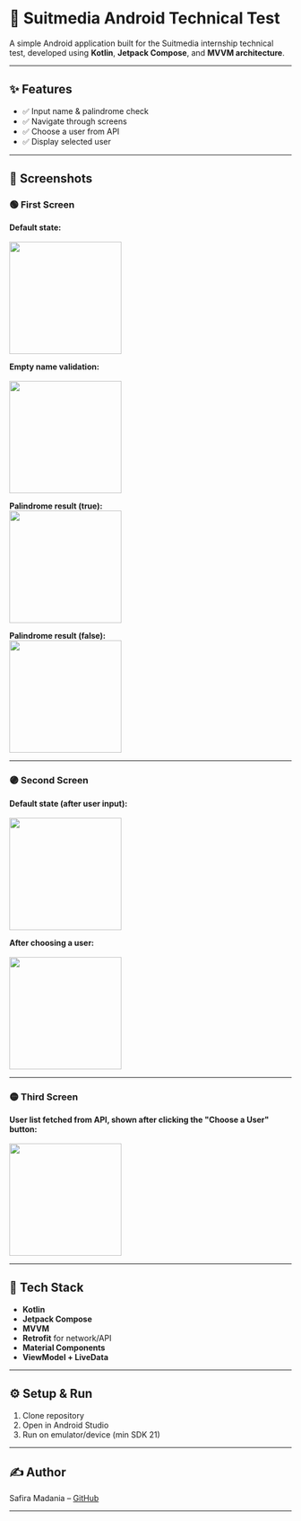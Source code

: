 # 🚀 Suitmedia Android Technical Test

A simple Android application built for the Suitmedia internship technical test, developed using **Kotlin**, **Jetpack Compose**, and **MVVM architecture**.

---

## ✨ Features

- ✅ Input name & palindrome check  
- ✅ Navigate through screens  
- ✅ Choose a user from API  
- ✅ Display selected user  

---

## 📸 Screenshots

### 🟢 First Screen

**Default state:**  
<br>
<img src="Screenshots/first screen default.png" width="200"/>

**Empty name validation:**  
<br>
<img src="Screenshots/empty name.png" width="200"/>

**Palindrome result (true):** 
<br>
<img src="Screenshots/isPalindrome.png" width="200"/>

**Palindrome result (false):** 
<br>
<img src="Screenshots/not palindrome.png" width="200"/>

---

### 🟣 Second Screen

**Default state (after user input):**  
<br>
<img src="Screenshots/second screen default.png" width="200"/>

**After choosing a user:**  
<br>
<img src="Screenshots/choose user.png" width="200"/>

---

### 🟡 Third Screen

**User list fetched from API, shown after clicking the "Choose a User" button:**  
<br>
<img src="Screenshots/third screen.png" width="200"/>

---

## 🧱 Tech Stack

- **Kotlin**
- **Jetpack Compose**
- **MVVM**
- **Retrofit** for network/API
- **Material Components**
- **ViewModel + LiveData**

---

## ⚙️ Setup & Run

1. Clone repository
2. Open in Android Studio
3. Run on emulator/device (min SDK 21)

---

## ✍️ Author

Safira Madania – [GitHub](https://github.com/safiramadania)

---

